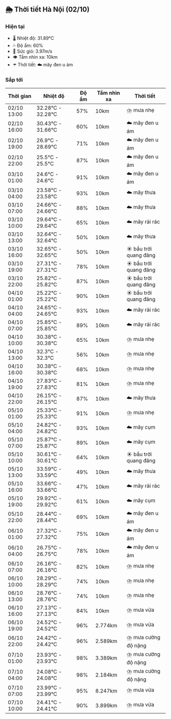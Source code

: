 ## 🌦️ Thời tiết Hà Nội (02/10)

### Hiện tại

- 🌡️ Nhiệt độ: 31.89℃
- 💦 Độ ẩm: 60%
- 💨 Sức gió: 3.97m/s
- 👁️ Tầm nhìn xa: 10km
- ☂️ Thời tiết: ☁️ mây đen u ám

### Sắp tới

| Thời gian | Nhiệt độ | Độ ẩm | Tầm nhìn xa | Thời tiết |
| --- | --- | --- | --- | --- |
| 02/10 13:00 | 32.28℃ - 32.28℃ | 57% | 10km | ⛈️ mưa nhẹ |
| 02/10 16:00 | 30.43℃ - 31.66℃ | 60% | 10km | ☁️ mây đen u ám |
| 02/10 19:00 | 26.9℃ - 28.69℃ | 71% | 10km | ☁️ mây đen u ám |
| 02/10 22:00 | 25.5℃ - 25.5℃ | 87% | 10km | ☁️ mây đen u ám |
| 03/10 01:00 | 24.6℃ - 24.6℃ | 91% | 10km | ☁️ mây đen u ám |
| 03/10 04:00 | 23.58℃ - 23.58℃ | 93% | 10km | ☁️ mây thưa |
| 03/10 07:00 | 24.66℃ - 24.66℃ | 88% | 10km | ☁️ mây thưa |
| 03/10 10:00 | 29.64℃ - 29.64℃ | 65% | 10km | ☁️ mây rải rác |
| 03/10 13:00 | 32.64℃ - 32.64℃ | 50% | 10km | ☁️ mây thưa |
| 03/10 16:00 | 32.65℃ - 32.65℃ | 50% | 10km | ☀️ bầu trời quang đãng |
| 03/10 19:00 | 27.31℃ - 27.31℃ | 78% | 10km | ☀️ bầu trời quang đãng |
| 03/10 22:00 | 25.82℃ - 25.82℃ | 87% | 10km | ☀️ bầu trời quang đãng |
| 04/10 01:00 | 25.22℃ - 25.22℃ | 90% | 10km | ☀️ bầu trời quang đãng |
| 04/10 04:00 | 24.65℃ - 24.65℃ | 93% | 10km | ☁️ mây rải rác |
| 04/10 07:00 | 25.85℃ - 25.85℃ | 89% | 10km | ☁️ mây rải rác |
| 04/10 10:00 | 30.38℃ - 30.38℃ | 65% | 10km | ⛈️ mưa nhẹ |
| 04/10 13:00 | 32.3℃ - 32.3℃ | 56% | 10km | ⛈️ mưa nhẹ |
| 04/10 16:00 | 30.38℃ - 30.38℃ | 68% | 10km | ⛈️ mưa nhẹ |
| 04/10 19:00 | 27.83℃ - 27.83℃ | 81% | 10km | ⛈️ mưa nhẹ |
| 04/10 22:00 | 26.15℃ - 26.15℃ | 87% | 10km | ☁️ mây thưa |
| 05/10 01:00 | 25.33℃ - 25.33℃ | 91% | 10km | ⛈️ mưa nhẹ |
| 05/10 04:00 | 24.82℃ - 24.82℃ | 93% | 10km | ☁️ mây cụm |
| 05/10 07:00 | 25.87℃ - 25.87℃ | 89% | 10km | ☁️ mây cụm |
| 05/10 10:00 | 30.61℃ - 30.61℃ | 64% | 10km | ☀️ bầu trời quang đãng |
| 05/10 13:00 | 33.59℃ - 33.59℃ | 49% | 10km | ☁️ mây thưa |
| 05/10 16:00 | 33.66℃ - 33.66℃ | 47% | 10km | ☁️ mây rải rác |
| 05/10 19:00 | 29.92℃ - 29.92℃ | 61% | 10km | ☁️ mây cụm |
| 05/10 22:00 | 28.44℃ - 28.44℃ | 69% | 10km | ☁️ mây đen u ám |
| 06/10 01:00 | 27.32℃ - 27.32℃ | 75% | 10km | ☁️ mây đen u ám |
| 06/10 04:00 | 26.75℃ - 26.75℃ | 78% | 10km | ☁️ mây đen u ám |
| 06/10 07:00 | 26.16℃ - 26.16℃ | 82% | 10km | ⛈️ mưa nhẹ |
| 06/10 10:00 | 28.29℃ - 28.29℃ | 74% | 10km | ⛈️ mưa nhẹ |
| 06/10 13:00 | 28.76℃ - 28.76℃ | 74% | 10km | ⛈️ mưa nhẹ |
| 06/10 16:00 | 27.13℃ - 27.13℃ | 84% | 10km | ⛈️ mưa vừa |
| 06/10 19:00 | 24.52℃ - 24.52℃ | 96% | 2.774km | ⛈️ mưa vừa |
| 06/10 22:00 | 24.42℃ - 24.42℃ | 96% | 2.589km | ⛈️ mưa cường độ nặng |
| 07/10 01:00 | 23.93℃ - 23.93℃ | 98% | 3.389km | ⛈️ mưa cường độ nặng |
| 07/10 04:00 | 24.08℃ - 24.08℃ | 98% | 2.184km | ⛈️ mưa cường độ nặng |
| 07/10 07:00 | 23.99℃ - 23.99℃ | 95% | 8.247km | ⛈️ mưa vừa |
| 07/10 10:00 | 24.41℃ - 24.41℃ | 90% | 3.899km | ⛈️ mưa vừa |
